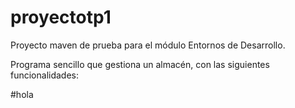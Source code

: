 # proyectotp1
Proyecto maven de prueba para el módulo Entornos de Desarrollo.

Programa sencillo que gestiona un almacén, con las siguientes funcionalidades: 

#hola
